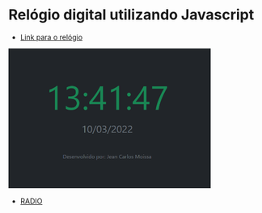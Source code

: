 # Relógio digital utilizando Javascript

* <a href="https://jeanmoissa.github.io/javascript_digital_clock"/>Link para o relógio</a>

<img src="https://github.com/jeanmoissa/javascript_digital_clock/blob/main/Capturar.PNG" width="400px"/>


* <a href="https://kissfm.com.br/"/>RADIO</a>


